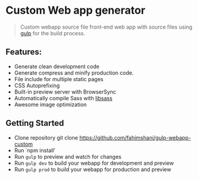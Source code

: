 # Custom Web app generator
> Custom webapp source file front-end web app with source files using [gulp](http://gulpjs.com/) for the build process.

## Features:
* Generate clean development code
* Generate compress and minify production code.
* File include for multiple static pages
* CSS Autoprefixing
* Built-in preview server with BrowserSync
* Automatically compile Sass with [libsass](http://libsass.org)
* Awesome image optimization


## Getting Started

- Clone repository git clone https://github.com/fahimshani/gulp-webapp-custom
- Run `npm install'
- Run `gulp` to preview and watch for changes
- Run `gulp dev` to build your webapp for development and preview
- Run `gulp prod` to build your webapp for production and preview
